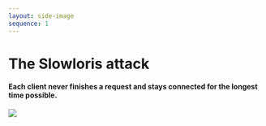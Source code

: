 ```yaml
---
layout: side-image
sequence: 1
---
```


<main>
  <h1>The Slowloris attack</h1>
  <h4>Each client never finishes a request and stays connected for the longest time possible.</h4>
</main>

<img src="/slowloris/slowloris-1.png" class="side"/>
